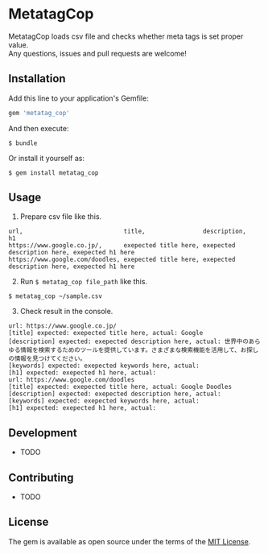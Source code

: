 # MetatagCop

MetatagCop loads csv file and checks whether meta tags is set proper value.  
Any questions, issues and pull requests are welcome!

## Installation

Add this line to your application's Gemfile:

```ruby
gem 'metatag_cop'
```

And then execute:

    $ bundle

Or install it yourself as:

    $ gem install metatag_cop

## Usage

1. Prepare csv file like this.

```
url,                            title,                description,                h1
https://www.google.co.jp/,      exepected title here, exepected description here, exepected h1 here
https://www.google.com/doodles, exepected title here, exepected description here, exepected h1 here
```

2. Run ` $ metatag_cop file_path ` like this.

` $ metatag_cop ~/sample.csv `

3. Check result in the console.

```
url: https://www.google.co.jp/
[title] expected: exepected title here, actual: Google
[description] expected: exepected description here, actual: 世界中のあらゆる情報を検索するためのツールを提供しています。さまざまな検索機能を活用して、お探しの情報を見つけてください。
[keywords] expected: exepected keywords here, actual:
[h1] expected: exepected h1 here, actual:
url: https://www.google.com/doodles
[title] expected: exepected title here, actual: Google Doodles
[description] expected: exepected description here, actual:
[keywords] expected: exepected keywords here, actual:
[h1] expected: exepected h1 here, actual:
```

## Development

- TODO

## Contributing

- TODO

## License

The gem is available as open source under the terms of the [MIT License](http://opensource.org/licenses/MIT).

